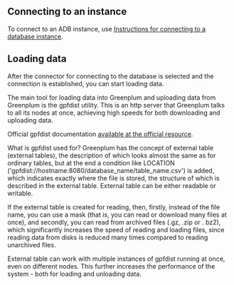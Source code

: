 ## Connecting to an instance

To connect to an ADB instance, use [Instructions for connecting to a database instance](/ru/dbs/dbaas/dbaas-start/db-connect).

## Loading data

After the connector for connecting to the database is selected and the connection is established, you can start loading data.

The main tool for loading data into Greenplum and uploading data from Greenplum is the gpfdist utility. This is an http server that Greenplum talks to all its nodes at once, achieving high speeds for both downloading and uploading data.

Official gpfdist documentation [available at the official resource](https://gpdb.docs.pivotal.io/510/utility_guide/admin_utilities/gpfdist.html).

What is gpfdist used for? Greenplum has the concept of external table (external tables), the description of which looks almost the same as for ordinary tables, but at the end a condition like LOCATION ('gpfdist://hostname:8080/database_name/table_name.csv') is added, which indicates exactly where the file is stored, the structure of which is described in the external table. External table can be either readable or writable.

If the external table is created for reading, then, firstly, instead of the file name, you can use a mask (that is, you can read or download many files at once), and secondly, you can read from archived files (.gz, .zip or . bz2), which significantly increases the speed of reading and loading files, since reading data from disks is reduced many times compared to reading unarchived files.

External table can work with multiple instances of gpfdist running at once, even on different nodes. This further increases the performance of the system - both for loading and unloading data.
